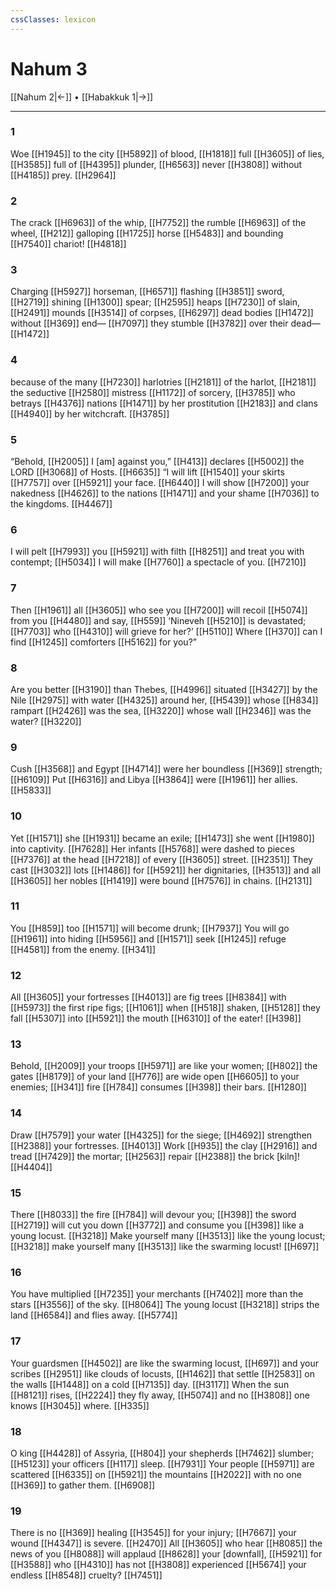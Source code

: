 ```yaml
---
cssClasses: lexicon
---
```


# Nahum 3

[[Nahum 2|←]] • [[Habakkuk 1|→]]

---

### 1
Woe [[H1945]] to the city [[H5892]] of blood, [[H1818]] full [[H3605]] of lies, [[H3585]] full of [[H4395]] plunder, [[H6563]] never [[H3808]] without [[H4185]] prey. [[H2964]]

### 2
The crack [[H6963]] of the whip, [[H7752]] the rumble [[H6963]] of the wheel, [[H212]] galloping [[H1725]] horse [[H5483]] and bounding [[H7540]] chariot! [[H4818]]

### 3
Charging [[H5927]] horseman, [[H6571]] flashing [[H3851]] sword, [[H2719]] shining [[H1300]] spear; [[H2595]] heaps [[H7230]] of slain, [[H2491]] mounds [[H3514]] of corpses, [[H6297]] dead bodies [[H1472]] without [[H369]] end— [[H7097]] they stumble [[H3782]] over their dead— [[H1472]]

### 4
because of the many [[H7230]] harlotries [[H2181]] of the harlot, [[H2181]] the seductive [[H2580]] mistress [[H1172]] of sorcery, [[H3785]] who betrays [[H4376]] nations [[H1471]] by her prostitution [[H2183]] and clans [[H4940]] by her witchcraft. [[H3785]]

### 5
“Behold, [[H2005]] I [am] against you,” [[H413]] declares [[H5002]] the LORD [[H3068]] of Hosts. [[H6635]] “I will lift [[H1540]] your skirts [[H7757]] over [[H5921]] your face. [[H6440]] I will show [[H7200]] your nakedness [[H4626]] to the nations [[H1471]] and your shame [[H7036]] to the kingdoms. [[H4467]]

### 6
I will pelt [[H7993]] you [[H5921]] with filth [[H8251]] and treat you with contempt; [[H5034]] I will make [[H7760]] a spectacle of you. [[H7210]]

### 7
Then [[H1961]] all [[H3605]] who see you [[H7200]] will recoil [[H5074]] from you [[H4480]] and say, [[H559]] ‘Nineveh [[H5210]] is devastated; [[H7703]] who [[H4310]] will grieve for her?’ [[H5110]] Where [[H370]] can I find [[H1245]] comforters [[H5162]] for you?” 

### 8
Are you better [[H3190]] than Thebes, [[H4996]] situated [[H3427]] by the Nile [[H2975]] with water [[H4325]] around her, [[H5439]] whose [[H834]] rampart [[H2426]] was the sea, [[H3220]] whose wall [[H2346]] was the water? [[H3220]]

### 9
Cush [[H3568]] and Egypt [[H4714]] were her boundless [[H369]] strength; [[H6109]] Put [[H6316]] and Libya [[H3864]] were [[H1961]] her allies. [[H5833]]

### 10
Yet [[H1571]] she [[H1931]] became an exile; [[H1473]] she went [[H1980]] into captivity. [[H7628]] Her infants [[H5768]] were dashed to pieces [[H7376]] at the head [[H7218]] of every [[H3605]] street. [[H2351]] They cast [[H3032]] lots [[H1486]] for [[H5921]] her dignitaries, [[H3513]] and all [[H3605]] her nobles [[H1419]] were bound [[H7576]] in chains. [[H2131]]

### 11
You [[H859]] too [[H1571]] will become drunk; [[H7937]] You will go [[H1961]] into hiding [[H5956]] and [[H1571]] seek [[H1245]] refuge [[H4581]] from the enemy. [[H341]]

### 12
All [[H3605]] your fortresses [[H4013]] are fig trees [[H8384]] with [[H5973]] the first ripe figs; [[H1061]] when [[H518]] shaken, [[H5128]] they fall [[H5307]] into [[H5921]] the mouth [[H6310]] of the eater! [[H398]]

### 13
Behold, [[H2009]] your troops [[H5971]] are like your women; [[H802]] the gates [[H8179]] of your land [[H776]] are wide open [[H6605]] to your enemies; [[H341]] fire [[H784]] consumes [[H398]] their bars. [[H1280]]

### 14
Draw [[H7579]] your  water [[H4325]] for the siege; [[H4692]] strengthen [[H2388]] your fortresses. [[H4013]] Work [[H935]] the clay [[H2916]] and tread [[H7429]] the mortar; [[H2563]] repair [[H2388]] the brick [kiln]! [[H4404]]

### 15
There [[H8033]] the fire [[H784]] will devour you; [[H398]] the sword [[H2719]] will cut you down [[H3772]] and consume you [[H398]] like a young locust. [[H3218]] Make yourself many [[H3513]] like the young locust; [[H3218]] make yourself many [[H3513]] like the swarming locust! [[H697]]

### 16
You have multiplied [[H7235]] your merchants [[H7402]] more than the stars [[H3556]] of the sky. [[H8064]] The young locust [[H3218]] strips the land [[H6584]] and flies away. [[H5774]]

### 17
Your guardsmen [[H4502]] are like the swarming locust, [[H697]] and your scribes [[H2951]] like clouds of locusts, [[H1462]] that settle [[H2583]] on the walls [[H1448]] on a cold [[H7135]] day. [[H3117]] When the sun [[H8121]] rises, [[H2224]] they fly away, [[H5074]] and no [[H3808]] one knows [[H3045]] where. [[H335]]

### 18
O king [[H4428]] of Assyria, [[H804]] your shepherds [[H7462]] slumber; [[H5123]] your officers [[H117]] sleep. [[H7931]] Your people [[H5971]] are scattered [[H6335]] on [[H5921]] the mountains [[H2022]] with no one [[H369]] to gather them. [[H6908]]

### 19
There is no [[H369]] healing [[H3545]] for your injury; [[H7667]] your wound [[H4347]] is severe. [[H2470]] All [[H3605]] who hear [[H8085]] the news of you [[H8088]] will applaud [[H8628]] your [downfall], [[H5921]] for [[H3588]] who [[H4310]] has not [[H3808]] experienced [[H5674]] your endless [[H8548]] cruelty? [[H7451]]

